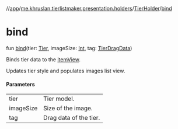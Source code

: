//[app](../../../index.md)/[me.khruslan.tierlistmaker.presentation.holders](../index.md)/[TierHolder](index.md)/[bind](bind.md)

# bind

fun [bind](bind.md)(tier: [Tier](../../me.khruslan.tierlistmaker.data.models.tierlist/-tier/index.md), imageSize: [Int](https://kotlinlang.org/api/latest/jvm/stdlib/kotlin/-int/index.html), tag: [TierDragData](../../me.khruslan.tierlistmaker.data.models.drag/-tier-drag-data/index.md))

Binds tier data to the [itemView](../../../../app/me.khruslan.tierlistmaker.presentation.holders/-tier-holder/item-view.md).

Updates tier style and populates images list view.

#### Parameters

| | |
|---|---|
| tier | Tier model. |
| imageSize | Size of the image. |
| tag | Drag data of the tier. |
